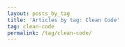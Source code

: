 ```yaml
---
layout: posts_by_tag
title: 'Articles by tag: Clean Code'
tag: clean-code
permalink: /tag/clean-code/
---
```

